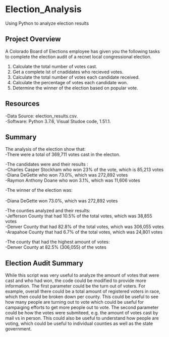 # Election_Analysis
Using Python to analyze election results

## Project Overview 
A Colorado Board of Elections employee has given you the following tasks to complete the election audit of a recnet local congressional election.  

1. Calculate the total number of votes cast. 
2. Get a complete lst of cnadidates who recieved votes. 
3. Calculate the total number of votes each candidate received. 
4. Calculate the percentage of votes each candidate won. 
5. Determine the winner of the election based on popular vote. 

## Resources 
-Data Source: election_results.csv. <br/> 
-Software: Python 3.7.6, Visual Studoe code, 1.51.1. <br/> 

## Summary 
The analysis of the election show that:  
  -There were a total of 369,711 votes cast in the electon.<br/> 
  
  -The candidates were and their results :<br/> 
    -Charles Casper Stockham who won 23% of the vote, which is 85,213 votes<br/>
    -Diana DeGette who won 73.0%, which was 272,892 votes<br/>
    -Raymon Anthony Doane who won 3.1%, which was 11,606 votes <br/>
    
  -The winner of the election was:<br/>  
    -Diana DeGette won 73.0%, which was 272,892 votes <br/>
    
  -The counties analyzed and their results: <br/>
     -Jefferson County that had 10.5% of the total votes, which was 38,855 votes<br/>
     -Denver County that had 82.8% of the total votes, which was 306,055 votes<br/>
     -Arapahoe County that had 6.7% of the total votes, which was 24,801 votes<br/>
    
  -The county that had the highest amount of votes: <br/>
    -Denver County at 82.5% (306,055) of the votes 
    
## Election Audit Summary 
While this script was very useful to analyze the amount of votes that were cast and who had won, the code could be modified to provide more information. The first parameter could be the turn out of voters. For example, overall there could be a total amount of registered voters in race, which then could be broken down per county. This could be useful to see how many people are turning out to vote which could be useful for campaiging efforts to get more people out to vote. The second parameter could be how the votes were submiteed, e.g. the amount of votes cast by mail vs in person. This could also be useful to understand how people are voting, which could be useful to individual counties as well as the state government. 



